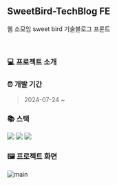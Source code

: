 ## SweetBird-TechBlog FE

웹 소모임 sweet bird 기술블로그 프론트 <br/>

<br/>

### 💻 프로젝트 소개

>

### ⏰ 개발 기간

> 2024-07-24 ~ 

### 📚 스택

<div>
  <img src="https://img.shields.io/badge/react-61DAFB?style=for-the-badge&logo=react&logoColor=black">
  <img src="https://img.shields.io/badge/node.js-339933?style=for-the-badge&logo=Node.js&logoColor=white">
  <img src="https://img.shields.io/badge/css-1572B6?style=for-the-badge&logo=css3&logoColor=white">
</div>

### 🖼️ 프로젝트 화면

![main](https://github.com/yundol777/my-hobby-web/assets/133326746/5a9f9cec-c62d-4e21-ab1b-e8f5a7e49d4c)
 
